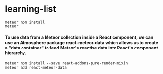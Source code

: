 # learning-list

    meteor npm install
    meteor

#### To use data from a Meteor collection inside a React component, we can use an Atmosphere package react-meteor-data which allows us to create a "data container" to feed Meteor's reactive data into React's component hierarchy.

    meteor npm install --save react-addons-pure-render-mixin
    meteor add react-meteor-data
